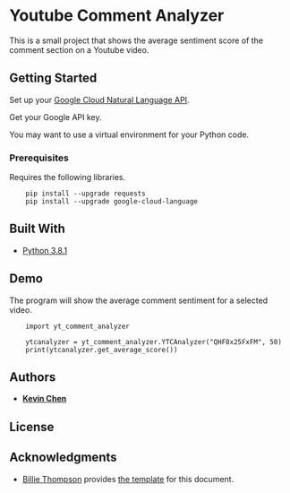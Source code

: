 # Youtube Comment Analyzer

This is a small project that shows the average sentiment score of the comment section on a Youtube video.

## Getting Started

Set up your [Google Cloud Natural Language API](https://cloud.google.com/natural-language/docs/quickstart-client-libraries).

Get your Google API key.

You may want to use a virtual environment for your Python code.

### Prerequisites

Requires the following libraries.

```
    pip install --upgrade requests
    pip install --upgrade google-cloud-language

```

## Built With

* [Python 3.8.1](https://www.python.org/downloads/release/python-381/)

## Demo

The program will show the average comment sentiment for a selected video.

```
    import yt_comment_analyzer

    ytcanalyzer = yt_comment_analyzer.YTCAnalyzer("QHF8x25FxFM", 50)
    print(ytcanalyzer.get_average_score())
```

## Authors

* **[Kevin Chen](https://github.com/kkchen-dev)**

## License

## Acknowledgments

* [Billie Thompson](https://gist.github.com/PurpleBooth) provides [the template]((https://gist.github.com/PurpleBooth/109311bb0361f32d87a2)) for this document.
